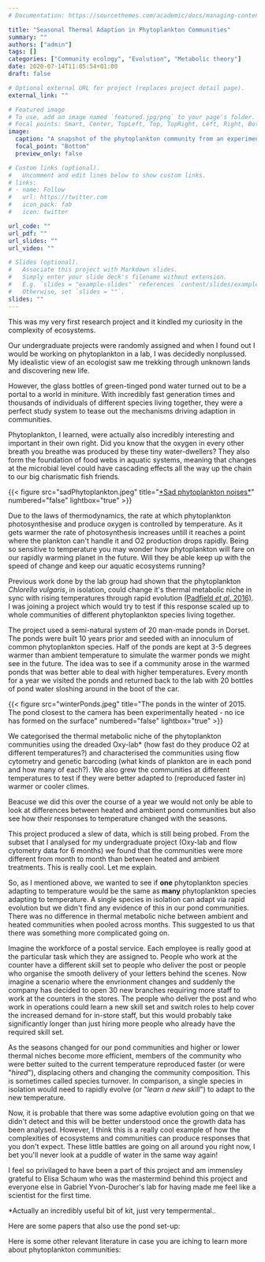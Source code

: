 ```yaml
---
# Documentation: https://sourcethemes.com/academic/docs/managing-content/

title: "Seasonal Thermal Adaption in Phytoplankton Communities"
summary: ""
authors: ["admin"]
tags: []
categories: ["Community ecology", "Evolution", "Metabolic theory"]
date: 2020-07-14T11:05:54+01:00
draft: false

# Optional external URL for project (replaces project detail page).
external_link: ""

# Featured image
# To use, add an image named `featured.jpg/png` to your page's folder.
# Focal points: Smart, Center, TopLeft, Top, TopRight, Left, Right, BottomLeft, Bottom, BottomRight.
image:
  caption: "A snapshot of the phytoplankton community from an experimentaly heated pond in October 2015"
  focal_point: "Bottom"
  preview_only: false

# Custom links (optional).
#   Uncomment and edit lines below to show custom links.
# links:
# - name: Follow
#   url: https://twitter.com
#   icon_pack: fab
#   icon: twitter

url_code: ""
url_pdf: ""
url_slides: ""
url_video: ""

# Slides (optional).
#   Associate this project with Markdown slides.
#   Simply enter your slide deck's filename without extension.
#   E.g. `slides = "example-slides"` references `content/slides/example-slides.md`.
#   Otherwise, set `slides = ""`.
slides: ""
---
```


This was my very first research project and it kindled my curiosity in the complexity of ecosystems.

Our undergraduate projects were randomly assigned and when I found out I would be working on phytoplankton in a lab, I was decidedly nonplussed. My idealistic view of an ecologist saw me trekking through unknown lands and discovering new life. 

However, the glass bottles of green-tinged pond water turned out to be a portal to a world in miniture. With incredibly fast generation times and thousands of individuals of different species living together, they were a perfect study system to tease out the mechanisms driving adaption in communities.

Phytoplankton, I learned, were actually also incredibly interesting and important in their own right. Did you know that the oxygen in every other breath you breathe was produced by these tiny water-dwellers? They also form the foundation of food webs in aquatic systems, meaning that changes at the microbial level could have cascading effects all the way up the chain to our big charismatic fish friends.

{{< figure src="sadPhytoplankton.jpeg" title="[\*Sad phytoplankton noises\*](https://www.reddit.com/r/memes/comments/ffe49v/sad_phytoplankton_noises/?utm_source=share&utm_medium=web2x)" numbered="false" lightbox="true" >}}

Due to the laws of thermodynamics, the rate at which phytoplankton photosynthesise and produce oxygen is controlled by temperature. As it gets warmer the rate of photosynthesis increases untill it reaches a point where the plankton can't handle it and O2 production drops rapidly.
Being so sensitive to temperature you may wonder how phytoplankton will fare on our rapidly warming planet in the future. Will they be able keep up with the speed of change and keep our aquatic ecosystems running?

Previous work done by the lab group had shown that the phytoplankton _Chlorella vulgaris_, in isolation, could change it's thermal metabolic niche in sync with rising temperatures through rapid evolution [(Padfield _et al_. 2016)](https://doi.org/10.1111/ele.12545). I was joining a project which would try to test if this response scaled up to whole communities of different phytoplankton species living together.

The project used a semi-natural system of 20 man-made ponds in Dorset. The ponds were built 10 years prior and seeded with an innoculum of common phytoplankton species. Half of the ponds are kept at 3-5 degrees warmer than ambient temperature to simulate the warmer ponds we might see in the future. The idea was to see if a community arose in the warmed ponds that was better able to deal with higher temperatures. Every month for a year we visited the ponds and returned back to the lab with 20 bottles of pond water sloshing around in the boot of the car. 

{{< figure src="winterPonds.jpeg" title="The ponds in the winter of 2015. The pond closest to the camera has been experimentally heated - no ice has formed on the surface" numbered="false" lightbox="true" >}}

We categorised the thermal metabolic niche of the phytoplankton communities using the dreaded Oxy-lab\* (how fast do they produce O2 at different temperatures?) and characterised the communities using flow cytometry and genetic barcoding (what kinds of plankton are in each pond and how many of each?). We also grew the communities at different temperatures to test if they were better adapted to (reproduced faster in) warmer or cooler climes. 

Beacuse we did this over the course of a year we would not only be able to look at differences between heated and ambient pond communities but also see how their responses to temperature changed with the seasons.

This project produced a slew of data, which is still being probed. From the subset that I analysed for my undergraduate project (Oxy-lab and flow cytometry data for 6 months) we found that the communities were more different from month to month than between heated and ambient treatments. This is really cool. Let me explain.

So, as I mentioned above, we wanted to see if __one__ phytoplankton species adapting to temperature would be the same as __many__ phytoplankton species adapting to temperature. A single species in isolation can adapt via rapid evolution but we didn't find any evidence of this in our pond communities. There was no difference in thermal metabolic niche between ambient and heated communities when pooled across months. This suggested to us that there was something more complicated going on.

Imagine the workforce of a postal service. Each employee is really good at the particular task which they are assigned to. People who work at the counter have a different skill set to people who deliver the post or people who organise the smooth delivery of your letters behind the scenes. Now imagine a scenario where the envrionment changes and suddenly the company has decided to open 30 new branches requiring more staff to work at the counters in the stores. The people who deliver the post and who work in operations could learn a new skill set and switch roles to help cover the increased demand for in-store staff, but this would probably take significantly longer than just hiring more people who already have the required skill set.

As the seasons changed for our pond communities and higher or lower thermal niches become more efficient, members of the community who were better suited to the current temperature reproduced faster (or were "_hired_"), displacing others and changing the community composition. This is sometimes called species turnover. In comparison, a single species in isolation would need to rapidly evolve (or "_learn a new skill_") to adapt to the new temperature.

Now, it is probable that there was some adaptive evolution going on that we didn't detect and this will be better understood once the growth data has been analysed. However, I think this is a really cool example of how the complexities of ecosystems and communities can produce responses that you don't expect. These little battles are going on all around you right now, I bet you'll never look at a puddle of water in the same way again!

I feel so privilaged to have been a part of this project and am immensley grateful to Elisa Schaum who was the mastermind behind this project and everyone else in Gabriel Yvon-Durocher's lab for having made me feel like a scientist for the first time.

\*Actually an incredibly useful bit of kit, just very tempermental.. 

Here are some papers that also use the pond set-up:

Here is some other relevant literature in case you are iching to learn more about phytoplankton communities:

